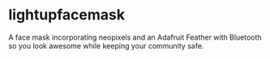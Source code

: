 # lightupfacemask
A face mask incorporating neopixels and an Adafruit Feather with Bluetooth so you look awesome while keeping your community safe.
